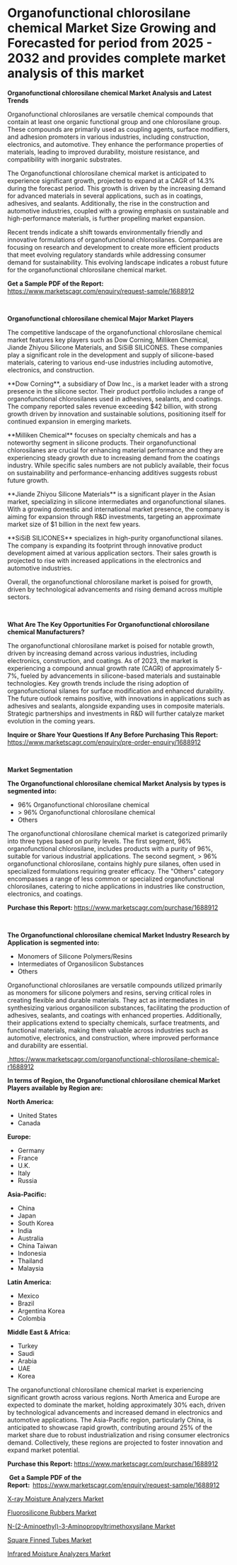 <p><h1>Organofunctional chlorosilane chemical Market Size Growing and Forecasted for period from 2025 - 2032 and provides complete market analysis of this market</h1></p><p><strong>Organofunctional chlorosilane chemical Market Analysis and Latest Trends</strong></p>
<p><p>Organofunctional chlorosilanes are versatile chemical compounds that contain at least one organic functional group and one chlorosilane group. These compounds are primarily used as coupling agents, surface modifiers, and adhesion promoters in various industries, including construction, electronics, and automotive. They enhance the performance properties of materials, leading to improved durability, moisture resistance, and compatibility with inorganic substrates.</p><p>The Organofunctional chlorosilane chemical market is anticipated to experience significant growth, projected to expand at a CAGR of 14.3% during the forecast period. This growth is driven by the increasing demand for advanced materials in several applications, such as in coatings, adhesives, and sealants. Additionally, the rise in the construction and automotive industries, coupled with a growing emphasis on sustainable and high-performance materials, is further propelling market expansion. </p><p>Recent trends indicate a shift towards environmentally friendly and innovative formulations of organofunctional chlorosilanes. Companies are focusing on research and development to create more efficient products that meet evolving regulatory standards while addressing consumer demand for sustainability. This evolving landscape indicates a robust future for the organofunctional chlorosilane chemical market.</p></p>
<p><strong>Get a Sample PDF of the Report:&nbsp;</strong> <a href="https://www.marketscagr.com/enquiry/request-sample/1688912?utm_campaign=1166&utm_medium=2&utm_source=Github&utm_content=ia&utm_term=06012025&utm_id=organofunctional-chlorosilane-chemical">https://www.marketscagr.com/enquiry/request-sample/1688912</a></p>
<p>&nbsp;</p>
<p><strong>Organofunctional chlorosilane chemical Major Market Players</strong></p>
<p><p>The competitive landscape of the organofunctional chlorosilane chemical market features key players such as Dow Corning, Milliken Chemical, Jiande Zhiyou Silicone Materials, and SiSiB SILICONES. These companies play a significant role in the development and supply of silicone-based materials, catering to various end-use industries including automotive, electronics, and construction.</p><p>**Dow Corning**, a subsidiary of Dow Inc., is a market leader with a strong presence in the silicone sector. Their product portfolio includes a range of organofunctional chlorosilanes used in adhesives, sealants, and coatings. The company reported sales revenue exceeding $42 billion, with strong growth driven by innovation and sustainable solutions, positioning itself for continued expansion in emerging markets.</p><p>**Milliken Chemical** focuses on specialty chemicals and has a noteworthy segment in silicone products. Their organofunctional chlorosilanes are crucial for enhancing material performance and they are experiencing steady growth due to increasing demand from the coatings industry. While specific sales numbers are not publicly available, their focus on sustainability and performance-enhancing additives suggests robust future growth.</p><p>**Jiande Zhiyou Silicone Materials** is a significant player in the Asian market, specializing in silicone intermediates and organofunctional silanes. With a growing domestic and international market presence, the company is aiming for expansion through R&D investments, targeting an approximate market size of $1 billion in the next few years.</p><p>**SiSiB SILICONES** specializes in high-purity organofunctional silanes. The company is expanding its footprint through innovative product development aimed at various application sectors. Their sales growth is projected to rise with increased applications in the electronics and automotive industries.</p><p>Overall, the organofunctional chlorosilane market is poised for growth, driven by technological advancements and rising demand across multiple sectors.</p></p>
<p>&nbsp;</p>
<p><strong>What Are The Key Opportunities For Organofunctional chlorosilane chemical Manufacturers?</strong></p>
<p><p>The organofunctional chlorosilane market is poised for notable growth, driven by increasing demand across various industries, including electronics, construction, and coatings. As of 2023, the market is experiencing a compound annual growth rate (CAGR) of approximately 5-7%, fueled by advancements in silicone-based materials and sustainable technologies. Key growth trends include the rising adoption of organofunctional silanes for surface modification and enhanced durability. The future outlook remains positive, with innovations in applications such as adhesives and sealants, alongside expanding uses in composite materials. Strategic partnerships and investments in R&D will further catalyze market evolution in the coming years.</p></p>
<p><strong>Inquire or Share Your Questions If Any Before Purchasing This Report:</strong> <a href="https://www.marketscagr.com/enquiry/pre-order-enquiry/1688912?utm_campaign=1166&utm_medium=2&utm_source=Github&utm_content=ia&utm_term=06012025&utm_id=organofunctional-chlorosilane-chemical">https://www.marketscagr.com/enquiry/pre-order-enquiry/1688912</a></p>
<p>&nbsp;</p>
<p><strong>Market Segmentation</strong></p>
<p><strong>The Organofunctional chlorosilane chemical Market Analysis by types is segmented into:</strong></p>
<p><ul><li>96% Organofunctional chlorosilane chemical</li><li>> 96% Organofunctional chlorosilane chemical</li><li>Others</li></ul></p>
<p><p>The organofunctional chlorosilane chemical market is categorized primarily into three types based on purity levels. The first segment, 96% organofunctional chlorosilane, includes products with a purity of 96%, suitable for various industrial applications. The second segment, > 96% organofunctional chlorosilane, contains highly pure silanes, often used in specialized formulations requiring greater efficacy. The "Others" category encompasses a range of less common or specialized organofunctional chlorosilanes, catering to niche applications in industries like construction, electronics, and coatings.</p></p>
<p><strong>Purchase this Report:&nbsp;</strong><a href="https://www.marketscagr.com/purchase/1688912?utm_campaign=1166&utm_medium=2&utm_source=Github&utm_content=ia&utm_term=06012025&utm_id=organofunctional-chlorosilane-chemical">https://www.marketscagr.com/purchase/1688912</a></p>
<p>&nbsp;</p>
<p><strong>The Organofunctional chlorosilane chemical Market Industry Research by Application is segmented into:</strong></p>
<p><ul><li>Monomers of Silicone Polymers/Resins</li><li>Intermediates of Organosilicon Substances</li><li>Others</li></ul></p>
<p><p>Organofunctional chlorosilanes are versatile compounds utilized primarily as monomers for silicone polymers and resins, serving critical roles in creating flexible and durable materials. They act as intermediates in synthesizing various organosilicon substances, facilitating the production of adhesives, sealants, and coatings with enhanced properties. Additionally, their applications extend to specialty chemicals, surface treatments, and functional materials, making them valuable across industries such as automotive, electronics, and construction, where improved performance and durability are essential.</p></p>
<p><a href="https://www.marketscagr.com/organofunctional-chlorosilane-chemical-r1688912?utm_campaign=1166&utm_medium=2&utm_source=Github&utm_content=ia&utm_term=06012025&utm_id=organofunctional-chlorosilane-chemical">&nbsp;https://www.marketscagr.com/organofunctional-chlorosilane-chemical-r1688912</a></p>
<p><strong>In terms of Region, the Organofunctional chlorosilane chemical Market Players available by Region are:</strong></p>
<p>
    <p> <strong> North America: </strong>
        <ul>
            <li>United States</li>
            <li>Canada</li>
        </ul>
        </p> 
    <p> <strong> Europe: </strong>
        <ul>
            <li>Germany</li>
            <li>France</li>
            <li>U.K.</li>
            <li>Italy</li>
            <li>Russia</li>
        </ul>
        </p> 
    <p> <strong> Asia-Pacific: </strong>
        <ul>
            <li>China</li>
            <li>Japan</li>
            <li>South Korea</li>
            <li>India</li>
            <li>Australia</li>
            <li>China Taiwan</li>
            <li>Indonesia</li>
            <li>Thailand</li>
            <li>Malaysia</li>
        </ul>
        </p> 
    <p> <strong> Latin America: </strong>
        <ul>
            <li>Mexico</li>
            <li>Brazil</li>
            <li>Argentina Korea</li>
            <li>Colombia</li>
        </ul>
        </p> 
    <p> <strong> Middle East & Africa: </strong>
        <ul>
            <li>Turkey</li>
            <li>Saudi</li>
            <li>Arabia</li>
            <li>UAE</li>
            <li>Korea</li>
        </ul>
    </p>
    </p>
<p><p>The organofunctional chlorosilane chemical market is experiencing significant growth across various regions. North America and Europe are expected to dominate the market, holding approximately 30% each, driven by technological advancements and increased demand in electronics and automotive applications. The Asia-Pacific region, particularly China, is anticipated to showcase rapid growth, contributing around 25% of the market share due to robust industrialization and rising consumer electronics demand. Collectively, these regions are projected to foster innovation and expand market potential.</p></p>
<p><strong>Purchase this Report: </strong><a href="https://www.marketscagr.com/purchase/1688912?utm_campaign=1166&utm_medium=2&utm_source=Github&utm_content=ia&utm_term=06012025&utm_id=organofunctional-chlorosilane-chemical">https://www.marketscagr.com/purchase/1688912</a></p>
<p>&nbsp;<strong>Get a Sample PDF of the Report:&nbsp;&nbsp;</strong><a href="https://www.marketscagr.com/enquiry/request-sample/1688912?utm_campaign=1166&utm_medium=2&utm_source=Github&utm_content=ia&utm_term=06012025&utm_id=organofunctional-chlorosilane-chemical">https://www.marketscagr.com/enquiry/request-sample/1688912</a></p>
<p><strong></strong></p>
<p><p><a href="https://www.linkedin.com/pulse/x-ray-moisture-analyzers-market-analysis-striking-cagr-43-from-h4xbf?utm_campaign=1166&utm_medium=2&utm_source=Github&utm_content=ia&utm_term=06012025&utm_id=organofunctional-chlorosilane-chemical">X-ray Moisture Analyzers Market</a></p><p><a href="https://github.com/castoriffic/Market-Research-Report-List-5/blob/main/fluorosilicone-rubbers-market.md?utm_campaign=1166&utm_medium=2&utm_source=Github&utm_content=ia&utm_term=06012025&utm_id=organofunctional-chlorosilane-chemical">Fluorosilicone Rubbers Market</a></p><p><a href="https://github.com/ryanbell8967/Market-Research-Report-List-1/blob/main/n-2-aminoethyl-3-aminopropyltrimethoxysilane-market.md?utm_campaign=1166&utm_medium=2&utm_source=Github&utm_content=ia&utm_term=06012025&utm_id=organofunctional-chlorosilane-chemical">N-(2-Aminoethyl)-3-Aminopropyltrimethoxysilane Market</a></p><p><a href="https://www.linkedin.com/pulse/future-growth-square-finned-tubes-market-projected-12-cagr-cgmzf?utm_campaign=1166&utm_medium=2&utm_source=Github&utm_content=ia&utm_term=06012025&utm_id=organofunctional-chlorosilane-chemical">Square Finned Tubes Market</a></p><p><a href="https://www.linkedin.com/pulse/infrared-moisture-analyzers-analysis-highlights-key-growth-o1ysf?utm_campaign=1166&utm_medium=2&utm_source=Github&utm_content=ia&utm_term=06012025&utm_id=organofunctional-chlorosilane-chemical">Infrared Moisture Analyzers Market</a></p></p>